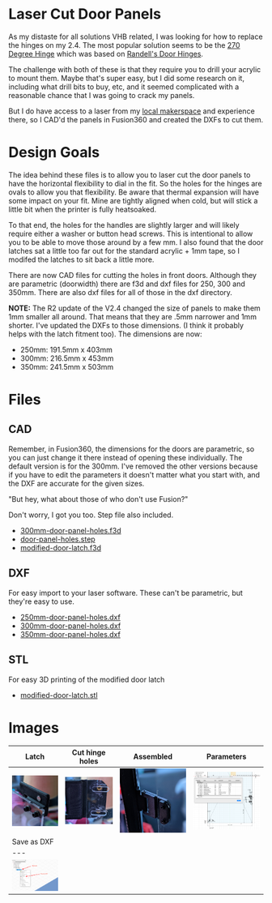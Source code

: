 # Laser Cut Door Panels

As my distaste for all solutions VHB related, I was looking for how to replace the hinges on my 2.4.  The most popular solution seems to be the [270 Degree Hinge](../../chrisrgonzales/270_degree_hinge) which was based on [Randell's Door Hinges](../../randell/Door_Hinges).

The challenge with both of these is that they require you to drill your acrylic to mount them.  Maybe that's super easy, but I did some research on it, including what drill bits to buy, etc, and it seemed complicated with a reasonable chance that I was going to crack my panels.

But I do have access to a laser from my [local makerspace](https://www.heatsynclabs.org) and experience there, so I CAD'd the panels in Fusion360 and created the DXFs to cut them.

# Design Goals
The idea behind these files is to allow you to laser cut the door panels to have the horizontal flexibility to dial in the fit. So the holes for the hinges are ovals to allow you that flexibility.  Be aware that thermal expansion will have some impact on your fit.   Mine are tightly aligned when cold, but will stick a little bit when the printer is fully heatsoaked.  

To that end, the holes for the handles are slightly larger and will likely require either a washer or button head screws.  This is intentional to allow you to be able to move those around by a few mm.  I also found that the door latches sat a little too far out for the standard acrylic + 1mm tape, so I modifed the latches to sit back a little more.

There are now CAD files for cutting the holes in front doors.  Although they are parametric (doorwidth) there are f3d and dxf files for 250, 300 and 350mm.  There are also dxf files for all of those in the dxf directory.

**NOTE:** The R2 update of the V2.4 changed the size of panels to make them 1mm smaller all around.  That means that they are .5mm narrower and 1mm shorter.  I've updated the DXFs to those dimensions.  (I think it probably helps with the latch fitment too).  The dimensions are now:

* 250mm: 191.5mm x 403mm
* 300mm: 216.5mm x 453mm
* 350mm: 241.5mm x 503mm

# Files

## CAD

Remember, in Fusion360, the dimensions for the doors are parametric, so you can just change it there instead of opening these individually.  The default version is for the 300mm.  I've removed the other versions because if you have to edit the parameters it doesn't matter what you start with, and the DXF are accurate for the given sizes.

"But hey, what about those of who don't use Fusion?"

Don't worry, I got you too.  Step file also included.

* [300mm-door-panel-holes.f3d](CAD/300mm-door-panel-holes.f3d)	
* [door-panel-holes.step](CAD/door-panel-holes.step)
* [modified-door-latch.f3d](CAD/modified-door-latch.f3d)

## DXF

For easy import to your laser software.  These can't be parametric, but they're easy to use.

* [250mm-door-panel-holes.dxf](DXF/250mm-door-panel-holes.dxf)
* [300mm-door-panel-holes.dxf](DXF/300mm-door-panel-holes.dxf)
* [350mm-door-panel-holes.dxf](DXF/350mm-door-panel-holes.dxf)

## STL

For easy 3D printing of the modified door latch

* [modified-door-latch.stl](STL/modified-door-latch.stl)


# Images
| Latch |  Cut hinge holes |  Assembled | Parameters |
| --- | --- | --- | --- |
![](Images/door-latch-installed.jpg)  |  ![](Images/door-hinge-lined-up.jpg) |  ![](Images/door-hinge-installed.jpg) | ![](Images/door-fusion-screenshot.png)
| Save as DXF |
| --- |
|![](Images/save-as-dxf.png) | 

